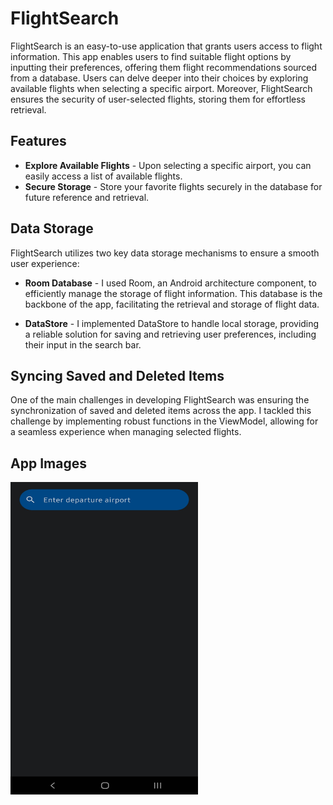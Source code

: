# FlightSearch
FlightSearch is an easy-to-use application that grants users access to flight information. This app enables users to find suitable flight options by inputting their preferences, offering them flight recommendations sourced from a database. Users can delve deeper into their choices by exploring available flights when selecting a specific airport. Moreover, FlightSearch ensures the security of user-selected flights, storing them for effortless retrieval.

## Features
- **Explore Available Flights** - Upon selecting a specific airport, you can easily access a list of available flights.
- **Secure Storage** - Store your favorite flights securely in the database for future reference and retrieval.

## Data Storage
FlightSearch utilizes two key data storage mechanisms to ensure a smooth user experience:

- **Room Database** - I used Room, an Android architecture component, to efficiently manage the storage of flight information. This database is the backbone of the app, facilitating the retrieval and storage of flight data.


- **DataStore** - I implemented DataStore to handle local storage, providing a reliable solution for saving and retrieving user preferences, including their input in the search bar.

## Syncing Saved and Deleted Items
One of the main challenges in developing FlightSearch was ensuring the synchronization of saved and deleted items across the app. I tackled this challenge by implementing robust functions in the ViewModel, allowing for a seamless experience when managing selected flights.

## App Images
<img src="1.png" alt="Main Page" width="300" height="500">
